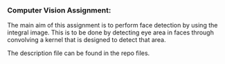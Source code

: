 
### Computer Vision Assignment:
The main aim of this assignment is to perform face detection by using the integral image. This is to be done by detecting eye area in faces through convolving a kernel that is designed to detect that area.

The description file can be found in the repo files.
